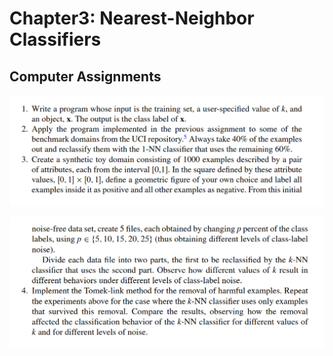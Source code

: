 # Chapter3: Nearest-Neighbor Classifiers
## Computer Assignments
![Assignment def 1](assignmentdefinitions/assignment1.png)

![Assignment def 2](assignmentdefinitions/assignment2.png)
